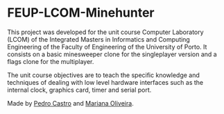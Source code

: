 # FEUP-LCOM-Minehunter #

This project was developed for the unit course Computer Laboratory (LCOM) of the Integrated Masters in Informatics and Computing Engineering of the Faculty of Engineering of the University of Porto.
It consists on a basic minesweeper clone for the singleplayer version and a flags clone for the multiplayer.

The unit course objectives are to teach the specific knowledge and techniques of dealing with low level hardware interfaces such as the internal clock, graphics card, timer and serial port.

Made by [Pedro Castro](https://github.com/F0lha) and [Mariana Oliveira](https://github.com/marianagoliveira/).
